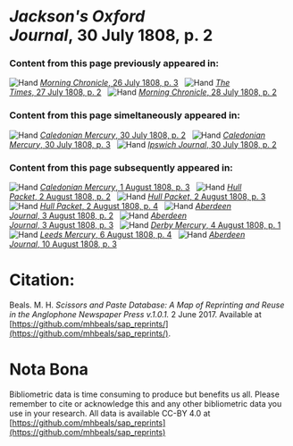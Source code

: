 # *Jackson's Oxford Journal*, 30 July 1808, p. 2  
  
### Content from this page previously appeared in:  
![Hand](http://scissorsandpaste.net/wp-content/uploads/2017/06/smallhandpointer.png) [*Morning Chronicle*, 26 July 1808, p. 3](https://mhbeals.github.io/sap_html/Morning-Chronicle/Morning-Chronicle-26-July-1808-p-3)  
![Hand](http://scissorsandpaste.net/wp-content/uploads/2017/06/smallhandpointer.png) [*The Times*, 27 July 1808, p. 2](https://mhbeals.github.io/sap_html/The-Times/The-Times-27-July-1808-p-2)  
![Hand](http://scissorsandpaste.net/wp-content/uploads/2017/06/smallhandpointer.png) [*Morning Chronicle*, 28 July 1808, p. 2](https://mhbeals.github.io/sap_html/Morning-Chronicle/Morning-Chronicle-28-July-1808-p-2)  
  
### Content from this page simeltaneously appeared in:  
![Hand](http://scissorsandpaste.net/wp-content/uploads/2017/06/smallhandpointer.png) [*Caledonian Mercury*, 30 July 1808, p. 2](https://mhbeals.github.io/sap_html/Caledonian-Mercury/Caledonian-Mercury-30-July-1808-p-2)  
![Hand](http://scissorsandpaste.net/wp-content/uploads/2017/06/smallhandpointer.png) [*Caledonian Mercury*, 30 July 1808, p. 3](https://mhbeals.github.io/sap_html/Caledonian-Mercury/Caledonian-Mercury-30-July-1808-p-3)  
![Hand](http://scissorsandpaste.net/wp-content/uploads/2017/06/smallhandpointer.png) [*Ipswich Journal*, 30 July 1808, p. 2](https://mhbeals.github.io/sap_html/Ipswich-Journal/Ipswich-Journal-30-July-1808-p-2)  
  
### Content from this page subsequently appeared in:  
![Hand](http://scissorsandpaste.net/wp-content/uploads/2017/06/smallhandpointer.png) [*Caledonian Mercury*, 1 August 1808, p. 3](https://mhbeals.github.io/sap_html/Caledonian-Mercury/Caledonian-Mercury-1-August-1808-p-3)  
![Hand](http://scissorsandpaste.net/wp-content/uploads/2017/06/smallhandpointer.png) [*Hull Packet*, 2 August 1808, p. 2](https://mhbeals.github.io/sap_html/Hull-Packet/Hull-Packet-2-August-1808-p-2)  
![Hand](http://scissorsandpaste.net/wp-content/uploads/2017/06/smallhandpointer.png) [*Hull Packet*, 2 August 1808, p. 3](https://mhbeals.github.io/sap_html/Hull-Packet/Hull-Packet-2-August-1808-p-3)  
![Hand](http://scissorsandpaste.net/wp-content/uploads/2017/06/smallhandpointer.png) [*Hull Packet*, 2 August 1808, p. 4](https://mhbeals.github.io/sap_html/Hull-Packet/Hull-Packet-2-August-1808-p-4)  
![Hand](http://scissorsandpaste.net/wp-content/uploads/2017/06/smallhandpointer.png) [*Aberdeen Journal*, 3 August 1808, p. 2](https://mhbeals.github.io/sap_html/Aberdeen-Journal/Aberdeen-Journal-3-August-1808-p-2)  
![Hand](http://scissorsandpaste.net/wp-content/uploads/2017/06/smallhandpointer.png) [*Aberdeen Journal*, 3 August 1808, p. 3](https://mhbeals.github.io/sap_html/Aberdeen-Journal/Aberdeen-Journal-3-August-1808-p-3)  
![Hand](http://scissorsandpaste.net/wp-content/uploads/2017/06/smallhandpointer.png) [*Derby Mercury*, 4 August 1808, p. 1](https://mhbeals.github.io/sap_html/Derby-Mercury/Derby-Mercury-4-August-1808-p-1)  
![Hand](http://scissorsandpaste.net/wp-content/uploads/2017/06/smallhandpointer.png) [*Leeds Mercury*, 6 August 1808, p. 4](https://mhbeals.github.io/sap_html/Leeds-Mercury/Leeds-Mercury-6-August-1808-p-4)  
![Hand](http://scissorsandpaste.net/wp-content/uploads/2017/06/smallhandpointer.png) [*Aberdeen Journal*, 10 August 1808, p. 3](https://mhbeals.github.io/sap_html/Aberdeen-Journal/Aberdeen-Journal-10-August-1808-p-3)  


# Citation: 

Beals. M. H. *Scissors and Paste Database: A Map of Reprinting and Reuse in the Anglophone Newspaper Press v.1.0.1.* 2 June 2017. Available at [https://github.com/mhbeals/sap_reprints/](https://github.com/mhbeals/sap_reprints/). 

# Nota Bona

Bibliometric data is time consuming to produce but benefits us all. Please remember to cite or acknowledge this and any other bibliometric data you use in your research. All data is available CC-BY 4.0 at [https://github.com/mhbeals/sap_reprints](https://github.com/mhbeals/sap_reprints)